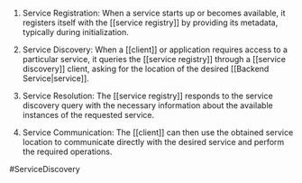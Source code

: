 1. Service Registration: When a service starts up or becomes available, it registers itself with the [[service registry]] by providing its metadata, typically during initialization.
    
2. Service Discovery: When a [[client]] or application requires access to a particular service, it queries the [[service registry]] through a [[service discovery]] client, asking for the location of the desired [[Backend Service|service]].
    
3. Service Resolution: The [[service registry]] responds to the service discovery query with the necessary information about the available instances of the requested service.
    
4. Service Communication: The [[client]] can then use the obtained service location to communicate directly with the desired service and perform the required operations.

#ServiceDiscovery 